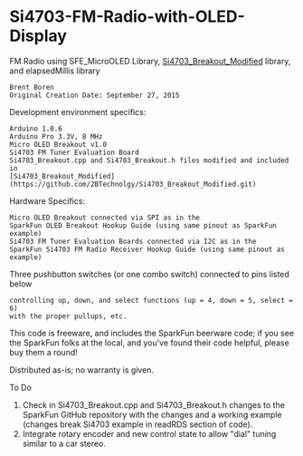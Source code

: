 # Si4703-FM-Radio-with-OLED-Display 
 FM Radio using SFE_MicroOLED Library, [Si4703_Breakout_Modified](https://github.com/2BTechnolgy/Si4703_Breakout_Modified.git)
  library, and elapsedMillis library
  
    Brent Boren
    Original Creation Date: September 27, 2015
 
 
  Development environment specifics:
 
    Arduino 1.0.6
    Arduino Pro 3.3V, 8 MHz
    Micro OLED Breakout v1.0
    Si4703 FM Tuner Evaluation Board
    Si4703_Breakout.cpp and Si4703_Breakout.h files modified and included in
    [Si4703_Breakout_Modified](https://github.com/2BTechnolgy/Si4703_Breakout_Modified.git)
 
 
  Hardware Specifics:
 
    Micro OLED Breakout connected via SPI as in the 
    SparkFun OLED Breakout Hookup Guide (using same pinout as SparkFun example)
    Si4703 FM Tuner Evaluation Boards connected via I2C as in the
    SparkFun Si4703 FM Radio Receiver Hookup Guide (using same pinout as example)
 
  Three pushbutton switches (or one combo switch) connected to pins listed below
 
    controlling up, down, and select functions (up = 4, down = 5, select = 6)
    with the proper pullups, etc.
 
 
  This code is freeware, and includes the SparkFun beerware code; if 
  you see the SparkFun folks at the local, and you've found their code
  helpful, please buy them a round!
 
 
  Distributed as-is; no warranty is given.
 
  To Do
   1. Check in Si4703_Breakout.cpp and Si4703_Breakout.h changes
    to the SparkFun GitHub repository with the changes and a working example 
    (changes break Si4703 example in readRDS section of code).
   2. Integrate rotary encoder and new control state to allow "dial" tuning
    similar to a car stereo.
  
